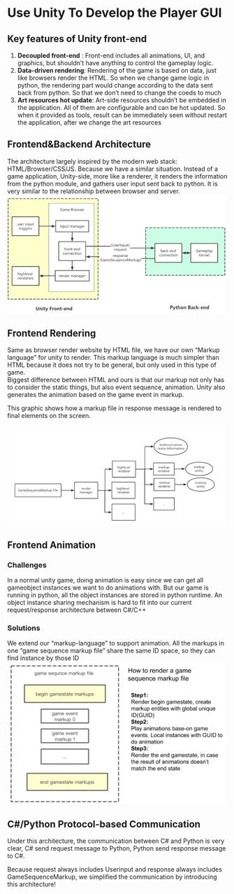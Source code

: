 [unity-arc]:resources/unity-arc.png
[unity-render]:resources/unity-render.png
[untiy-animation]:resources/unity-animation.png
# Use Unity To Develop the Player GUI
## Key features of  Unity front-end 
1. **Decoupled front-end** :
Front-end includes all animations, UI, and graphics, but shouldn’t have anything to control the gameplay logic. 
2. **Data-driven rendering**:
Rendering of the game is based on data, just like browsers render the HTML. So when we change game logic in python, the rendering part would change according to the data sent back from python. So that we don’t need to change the coeds to much
3. **Art resources hot update**:
Art-side resources shouldn’t be embedded in the application. All of them are configurable and can be hot updated.  So when it provided as tools, result can be immediately seen without restart the application, after we change the art resources

## Frontend&Backend Architecture
The architecture largely inspired by the modern web stack: HTML/Browser/CSS/JS. Because we have a similar situation.  Instead of a game application, Unity-side, more like a renderer, it renders the information from the python module, and gathers user input sent back to python. It is very similar to the relationship between browser and server. 
![image][unity-arc]


## Frontend Rendering
Same as browser render website by HTML file, we have our own “Markup language” for unity to render. This markup language is much simpler than HTML because it does not try to be general, but only used in this type of game.  
Biggest difference between HTML and ours is that our markup not only has to consider the static things, but also event sequence, animation. Unity also generates the animation based on the game event in markup.

This graphic shows how a markup file in response message is rendered to final elements on the screen. 

![image][unity-render]
## Frontend Animation
### Challenges
In a normal unity game, doing animation is easy since we can get all gameobject instances we want to do animations with. 
But our game is running in python, all the object instances are stored in python runtime. An object instance sharing mechanism is hard to fit into our current request/response architecture between C#/C++
### Solutions
We extend our “markup-language” to support animation. All the markups in one “game sequence markup file”  share the same ID space, so they can find instance by those ID
![image][untiy-animation]
## C#/Python Protocol-based Communication 
Under this architecture, the communication between C# and Python is very clear, C# send request message to Python, Python send response message to C#.

Because request always includes Userinput and response always includes GameSequenceMarkup, we simplified the communication by introducing this architecture!